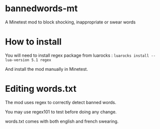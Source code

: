 # bannedwords-mt
A Minetest mod to block shocking, inappropriate or swear words

# How to install
You will need to install regex package from luarocks :
```luarocks install --lua-version 5.1 regex```

And install the mod manually in Minetest.

# Editing words.txt
The mod uses regex to correctly detect banned words.

You may use regex101 to test before doing any change.

words.txt comes with both english and french swearing.
